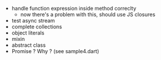 -  handle function expression inside method correclty
     -  now there's a problem with this, should use JS closures
-  test async stream
-  complete collections
-  object literals
-  mixin
-  abstract class
-  Promise<T> ? Why ? (see sample4.dart) 
 